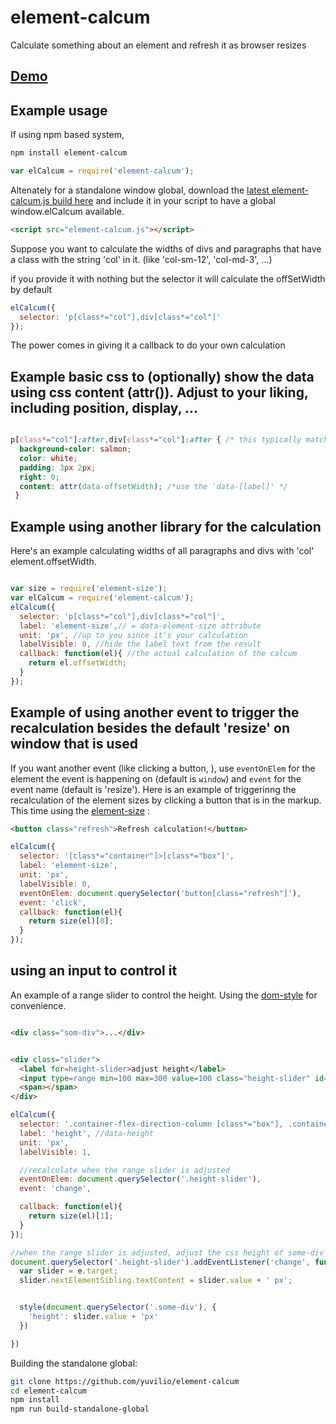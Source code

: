 # element-calcum
Calculate something about an element and refresh it as browser resizes

## [Demo](https://yuvilio.github.io/element-calcum)


## Example usage

If using npm based system,

```bash
npm install element-calcum
```

```js
var elCalcum = require('element-calcum');
```

Altenately for a standalone window global, download the [latest element-calcum.js build here](http://yuvilio.github.io/element-calcum/build/element-calcum.js) and include it in  your script to have a global window.elCalcum available.

```html
<script src="element-calcum.js"></script>

```

Suppose you want to calculate the widths of divs and paragraphs that have a class with the string 'col' in it. (like 'col-sm-12', 'col-md-3', ...)


if you provide it with nothing but the selector it will calculate the offSetWidth by default

```js
elCalcum({
  selector: 'p[class*="col"],div[class*="col"]'
});
```


The power comes in giving it a callback to do your own calculation

## Example basic css to (optionally) show the data using css content (attr()). Adjust to your liking, including position, display, ...

```css

p[class*="col"]:after,div[class*="col"]:after { /* this typically matches the 'selector' value you passed into the js */
  background-color: salmon;
  color: white;
  padding: 3px 2px;
  right: 0;
  content: attr(data-offsetWidth); /*use the 'data-[label]' */
 }

```


## Example using another library for the calculation

Here's an example calculating widths of all paragraphs and divs with 'col' element.offsetWidth.

```js

var size = require('element-size');
var elCalcum = require('element-calcum');
elCalcum({
  selector: 'p[class*="col"],div[class*="col"]',
  label: 'element-size',// = data-element-size attribute
  unit: 'px', //up to you since it's your calculation
  labelVisible: 0, //hide the label text from the result
  callback: function(el){ //the actual calculation of the calcum
    return el.offsetWidth;
  }
});

```


## Example of using another event to trigger the recalculation besides the default 'resize' on window that is used

If you want another event (like clicking a button,  ),  use ```eventOnElem``` for the element the event is happening on (default is ```window```) and ```event``` for the event name (default is 'resize'). Here is an example of triggerinng the recalculation of the element sizes by clicking a button that is in the markup. This time using the  [element-size](https://github.com/hughsk/element-size) :

```html
<button class="refresh">Refresh calculation!</button>
```

```js
elCalcum({
  selector: '[class*="container"]>[class*="box"]',
  label: 'element-size',
  unit: 'px',
  labelVisible: 0,
  eventOnElem: document.querySelector('button[class="refresh"]'),
  event: 'click',
  callback: function(el){
    return size(el)[0];
  }
});

```

## using an input to control it

An example of a range slider to control the height. Using the [dom-style](https://github.com/npm-dom/dom-style) for convenience.

```html

<div class="som-div">...</div>


<div class="slider">
  <label for=height-slider>adjust height</label>
  <input type=range min=100 max=300 value=100 class="height-slider" id=height-slider step=1 >
  <span></span>
</div>
```

```js
elCalcum({
  selector: '.container-flex-direction-column [class*="box"], .container-flex-direction-column-no-height  [class*="box"] ',
  label: 'height', //data-height
  unit: 'px',
  labelVisible: 1,

  //recalculate when the range slider is adjusted
  eventOnElem: document.querySelector('.height-slider'),
  event: 'change',

  callback: function(el){
    return size(el)[1];
  }
});

//when the range slider is adjusted, adjust the css height of some-div
document.querySelector('.height-slider').addEventListener('change', function(e){
  var slider = e.target;
  slider.nextElementSibling.textContent = slider.value + ' px';


  style(document.querySelector('.some-div'), {
    'height': slider.value + 'px'
  })

})

```


Building the standalone global:

```bash
git clone https://github.com/yuvilio/element-calcum
cd element-calcum
npm install
npm run build-standalone-global
```

